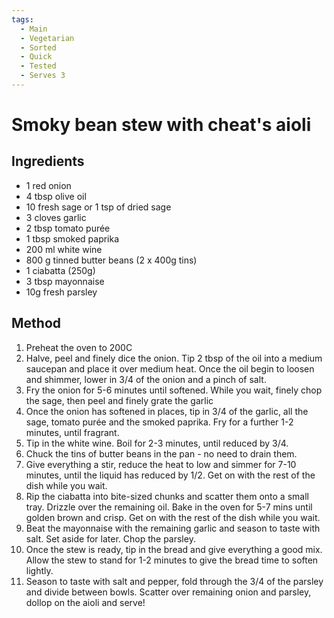 ```yaml
---
tags:
  - Main
  - Vegetarian
  - Sorted
  - Quick
  - Tested
  - Serves 3
---
```


# Smoky bean stew with cheat's aioli

## Ingredients

* 1 red onion
* 4 tbsp olive oil
* 10 fresh sage or 1 tsp of dried sage
* 3 cloves garlic
* 2 tbsp tomato purée
* 1 tbsp smoked paprika
* 200 ml white wine
* 800 g tinned butter beans (2 x 400g tins)
* 1 ciabatta (250g)
* 3 tbsp mayonnaise
* 10g fresh parsley

## Method

1. Preheat the oven to 200C
2. Halve, peel and finely dice the onion. Tip 2 tbsp of the oil into a medium saucepan and place it over medium heat. Once the oil begin to loosen and shimmer, lower in 3/4 of the onion and a pinch of salt. 
3. Fry the onion for 5-6 minutes until softened. While you wait, finely chop the sage, then peel and finely grate the garlic
4. Once the onion has softened in places, tip in 3/4 of the garlic, all the sage, tomato purée and the smoked paprika. Fry for a further 1-2 minutes, until fragrant. 
5. Tip in the white wine. Boil for 2-3 minutes, until reduced by 3/4. 
6. Chuck the tins of butter beans in the pan - no need to drain them. 
7. Give everything a stir, reduce the heat to low and simmer for 7-10 minutes, until the liquid has reduced by 1/2. Get on with the rest of the dish while you wait. 
8. Rip the ciabatta into bite-sized chunks and scatter them onto a small tray. Drizzle over the remaining oil. Bake in the oven for 5-7 mins until golden brown and crisp. Get on with the rest of the dish while you wait.
9. Beat the mayonnaise with the remaining garlic and season to taste with salt. Set aside for later. Chop the parsley.
10. Once the stew is ready, tip in the bread and give everything a good mix. Allow the stew to stand for 1-2 minutes to give the bread time to soften lightly. 
11. Season to taste with salt and pepper, fold through the 3/4 of the parsley and divide between bowls. Scatter over remaining onion and parsley, dollop on the aioli and serve! 